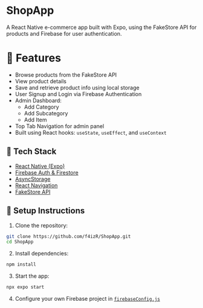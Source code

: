 # ShopApp
A React Native e-commerce app built with Expo, using the FakeStore API for products and Firebase for user authentication.
# 🚀 Features

- Browse products from the FakeStore API
- View product details
- Save and retrieve product info using local storage
- User Signup and Login via Firebase Authentication
- Admin Dashboard:
  - Add Category
  - Add Subcategory
  - Add Item
- Top Tab Navigation for admin panel
- Built using React hooks: `useState`, `useEffect`, and `useContext`

## 🧪 Tech Stack

- [React Native (Expo)](https://expo.dev/)
- [Firebase Auth & Firestore](https://firebase.google.com/)
- [AsyncStorage](https://react-native-async-storage.github.io/async-storage/)
- [React Navigation](https://reactnavigation.org/)
- [FakeStore API](https://fakestoreapi.com/)

## 🔧 Setup Instructions

1. Clone the repository:

```bash
git clone https://github.com/f4izR/ShopApp.git
cd ShopApp
```
2. Install dependencies:

```bash
npm install
```
3. Start the app:
```bash
npx expo start
```
4. Configure your own Firebase project in [`firebaseConfig.js`](./firebaseConfig.js)


